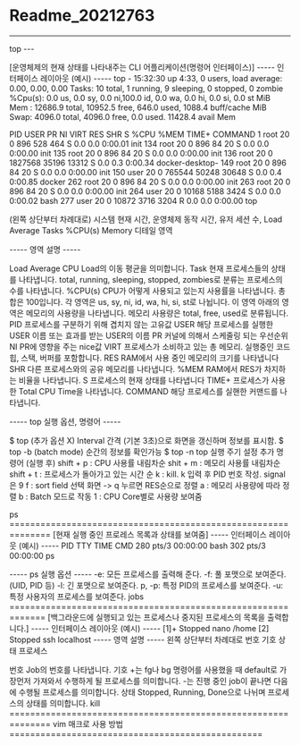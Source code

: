 # Readme_20212763
---
top ---

[운영체제의 현재 상태를 나타내주는 CLI 어플리케이션(명령어 인터페이스)]
----- 인터페이스 레이아웃 (예시) ----- 
top - 15:32:30 up  4:33,  0 users,  load average: 0.00, 0.00, 0.00
Tasks:  10 total,   1 running,   9 sleeping,   0 stopped,   0 zombie
%Cpu(s):  0.0 us,  0.0 sy,  0.0 ni,100.0 id,  0.0 wa,  0.0 hi,  0.0 si,  0.0 st
MiB Mem :  12686.9 total,  10952.5 free,    646.0 used,   1088.4 buff/cache
MiB Swap:   4096.0 total,   4096.0 free,      0.0 used.  11428.4 avail Mem

  PID USER      PR  NI    VIRT    RES    SHR S  %CPU  %MEM     TIME+ COMMAND
    1 root      20   0     896    528    464 S   0.0   0.0   0:00.01 init
  134 root      20   0     896     84     20 S   0.0   0.0   0:00.00 init
  135 root      20   0     896     84     20 S   0.0   0.0   0:00.00 init
  136 root      20   0 1827568  35196  13312 S   0.0   0.3   0:00.34 docker-desktop-
  149 root      20   0     896     84     20 S   0.0   0.0   0:00.00 init
  150 user 20   0  765544  50248  30648 S   0.0   0.4   0:00.85 docker
  262 root      20   0     896     84     20 S   0.0   0.0   0:00.00 init
  263 root      20   0     896     84     20 S   0.0   0.0   0:00.00 init
  264 user 20   0   10168   5188   3424 S   0.0   0.0   0:00.02 bash
277 user 20   0   10872   3716   3204 R   0.0   0.0   0:00.00 top

(왼쪽 상단부터 차례대로)
시스템 현재 시간, 운영체제 동작 시간, 유저 세션 수, Load Average
Tasks 
%CPU(s)
Memory
디테일 영역

----- 영역 설명 -----

Load Average
CPU Load의 이동 평균을 의미합니다.
Task
현재 프로세스들의 상태를 나타냅니다.
total, running, sleeping, stopped, zombies로 분류는 프로세스의 수를 나타냅니다.
%CPU(s)
CPU가 어떻게 사용되고 있는지 사용률을 나타냅니다. 총합은 100입니다.
각 영역은 us, sy, ni, id, wa, hi, si, st로 나뉩니다.
이 영역 아래의 영역은 메모리의 사용량을 나타냅니다.
메모리 사용량은 total, free, used로 분류됩니다.
PID
프로세스를 구분하기 위해 겹치지 않는 고유값
USER
해당 프로세스를 실행한 USER 이름 또는 효과를 받는 USER의 이름
PR
커널에 의해서 스케줄링 되는 우선순위
NI
PR에 영향을 주는 nice값
VIRT
프로세스가 소비하고 있는 총 메모리. 실행중인 코드 힙, 스택, 버퍼를 포함합니다.
RES
RAM에서 사용 중인 메모리의 크기를 나타냅니다
SHR
다른 프로세스와의 공유 메모리를 나타냅니다.
%MEM
RAM에서 RES가 차지하는 비율을 나타냅니다.
S
프로세스의 현재 상태를 나타냅니다
TIME+
프로세스가 사용한 Total CPU Time을 나타냅니다.
COMMAND
해당 프로세스를 실핸한 커맨드를 나타냅니다.

----- top 실행 옵션, 명령어 -----

$ top (추가 옵션 X)
Interval 간격 (기본 3초)으로 화면을 갱신하며 정보를 표시함.
$ top -b (batch mode)
순간의 정보를 확인가능
$ top -n 
top 실행 주기 설정
추가 명령어 (실행 후)
shift + p : CPU 사용률 내림차순
shit + m : 메모리 사용률 내림차순
shift + t : 프로세스가 돌아가고 있는 시간 순
k : kill. k 입력 후 PID 번호 작성. signal은 9
f : sort field 선택 화면 -> q 누르면 RES순으로 정렬
a : 메모리 사용량에 따라 정렬
b : Batch 모드로 작동
1 : CPU Core별로 사용량 보여줌

ps ==============================================================
[현재 실행 중인 프로레스 목록과 상태를 보여줌]
----- 인터페이스 레이아웃 (예시) ----- 
PID TTY          TIME CMD
  280 pts/3    00:00:00 bash
  302 pts/3    00:00:00 ps

----- ps 실행 옵션 -----
-e: 모든 프로세스를 출력해 준다.
-f: 풀 포맷으로 보여준다.(UID, PID 등)
-l: 긴 포맷으로 보여준다.
p, -p: 특정 PID의 프로세스를 보여준다.
-u: 특정 사용자의 프로세스를 보여준다.
jobs =============================================================
[백그라운드에 실행되고 있는 프로세스나 중지된 프로세스의 목록을 출력합니다.]
----- 인터페이스 레이아웃 (예시) ----- 
[1]+ Stopped nano /home
[2] Stopped ssh localhost
----- 영역 설명 -----
왼쪽 상단부터 차례대로
번호 기호 상태 프로세스

번호 
Job의 번호를 나타냅니다.
기호
+는 fg나 bg 명령어를 사용했을 때 default로 가장먼저 가져와서 수행하게 될 프로세스를 의미합니다.
-는 진행 중인 job이 끝나면 다음에 수행될 프로세스를 의미합니다.
상태
Stopped, Running, Done으로 나뉘며 프로세스의 상태를 의미합니다.
kill ==============================================================
vim 매크로 사용 방법 =================================================


